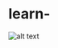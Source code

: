 # learn-

![alt text]([http://url/to](https://github.com/ImMohammadHosseini/incremental-learning/tree/main/images)https://github.com/ImMohammadHosseini/incremental-learning/tree/main/images/1.png "the structure of lmodel")


